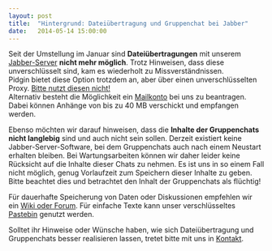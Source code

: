 ```yaml
---
layout: post
title:  "Hintergrund: Dateiübertragung und Gruppenchat bei Jabber"
date:   2014-05-14 15:00:00
---
```

Seit der Umstellung im Januar sind **Dateiübertragungen** mit unserem [Jabber-Server](/service/xmpp.html) **nicht mehr möglich**. Trotz Hinweisen, dass diese unverschlüsselt sind,  kam es wiederholt zu Missverständnissen.  
Pidgin bietet diese Option trotzdem an, aber über einen unverschlüsselten Proxy. [Bitte nutzt diesen nicht!](https://wiki.systemli.org/howto/jabber#b_reitererweitert)  
Alternativ besteht die Möglichkeit ein [Mailkonto](/service/mail.html) bei uns zu beantragen. Dabei können Anhänge von bis zu 40 MB verschickt und empfangen werden.

Ebenso möchten wir darauf hinweisen, dass die **Inhalte der Gruppenchats nicht langlebig** sind und auch nicht sein sollen.
Derzeit existiert keine Jabber-Server-Software, bei dem Gruppenchats auch nach einem Neustart erhalten bleiben. Bei Wartungsarbeiten können wir daher leider keine Rücksicht auf die Inhalte dieser Chats zu nehmen.
Es ist uns in so einem Fall nicht möglich, genug Vorlaufzeit zum Speichern dieser Inhalte zu geben. Bitte beachtet dies und betrachtet den Inhalt der Gruppenchats als flüchtig!

Für dauerhafte Speicherung von Daten oder Diskussionen empfehlen wir ein [Wiki oder Forum](/service/hosting.html). Für einfache Texte kann unser verschlüsseltes [Pastebin](/service/paste.html) genutzt werden.

Solltet ihr Hinweise oder Wünsche haben, wie sich Dateiübertragung und Gruppenchats besser realisieren lassen, tretet bitte mit uns in [Kontakt](/kontakt.html).
